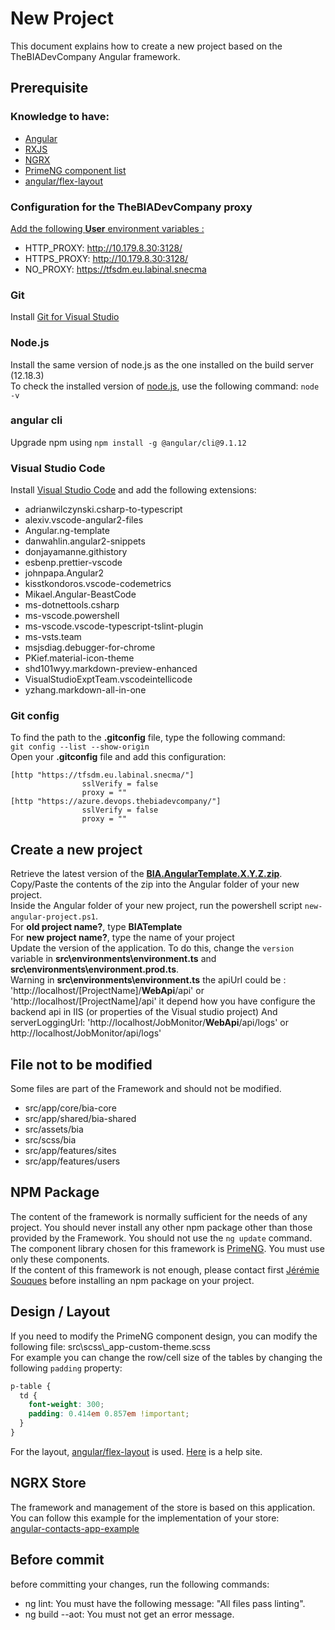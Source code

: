 # New Project
This document explains how to create a new project based on the TheBIADevCompany Angular framework.   

## Prerequisite

### Knowledge to have:
* [Angular](https://angular.io/)
* [RXJS](https://www.learnrxjs.io/)
* [NGRX](https://ngrx.io/)
* [PrimeNG component list](https://www.primefaces.org/primeng/v9.1.4-lts/)
* [angular/flex-layout](https://github.com/angular/flex-layout/wiki)

### Configuration for the TheBIADevCompany proxy
[Add the following **User** environment variables :](https://www.tenforums.com/tutorials/121664-set-new-user-system-environment-variables-windows.html#option1)  
* HTTP_PROXY: http://10.179.8.30:3128/
* HTTPS_PROXY: http://10.179.8.30:3128/
* NO_PROXY: https://tfsdm.eu.labinal.snecma

### Git
Install [Git for Visual Studio](https://subscription.packtpub.com/book/programming/9781789530094/9/ch09lvl1sec71/installing-git-for-visual-studio-2019)

### Node.js
Install the same version of node.js as the one installed on the build server (12.18.3)   
To check the installed version of [node.js](https://nodejs.org/en/download/releases/), use the following command: `node -v`   

### angular cli
Upgrade npm using `npm install -g @angular/cli@9.1.12`   

### Visual Studio Code
Install [Visual Studio Code](https://code.visualstudio.com/Download) and add the following extensions:
* adrianwilczynski.csharp-to-typescript
* alexiv.vscode-angular2-files
* Angular.ng-template
* danwahlin.angular2-snippets
* donjayamanne.githistory
* esbenp.prettier-vscode
* johnpapa.Angular2
* kisstkondoros.vscode-codemetrics
* Mikael.Angular-BeastCode
* ms-dotnettools.csharp
* ms-vscode.powershell
* ms-vscode.vscode-typescript-tslint-plugin
* ms-vsts.team
* msjsdiag.debugger-for-chrome
* PKief.material-icon-theme
* shd101wyy.markdown-preview-enhanced
* VisualStudioExptTeam.vscodeintellicode
* yzhang.markdown-all-in-one


### Git config
To find the path to the **.gitconfig** file, type the following command:   
`git config --list --show-origin`   
Open your **.gitconfig** file and add this configuration:
```
[http "https://tfsdm.eu.labinal.snecma/"]
                sslVerify = false
                proxy = ""
[http "https://azure.devops.thebiadevcompany/"]
                sslVerify = false
                proxy = ""
```


## Create a new project
Retrieve the latest version of the **[BIA.AngularTemplate.X.Y.Z.zip](../../Docs/BIAExtension)**.   
Copy/Paste the contents of the zip into the Angular folder of your new project.   
Inside the Angular folder of your new project, run the powershell script `new-angular-project.ps1`.   
For **old project name?**, type **BIATemplate**   
For **new project name?**, type the name of your project   
Update the version of the application. To do this, change the `version` variable in **src\environments\environment.ts** and **src\environments\environment.prod.ts**.   
Warning in **src\environments\environment.ts** the apiUrl could be : 'http://localhost/[ProjectName]/**WebApi**/api' or 'http://localhost/[ProjectName]/api' it depend how you have configure the backend api in IIS (or properties of the Visual studio project)
And serverLoggingUrl: 'http://localhost/JobMonitor/**WebApi**/api/logs' or http://localhost/JobMonitor/api/logs'

## File not to be modified
Some files are part of the Framework and should not be modified.

* src/app/core/bia-core
* src/app/shared/bia-shared
* src/assets/bia
* src/scss/bia
* src/app/features/sites
* src/app/features/users


## NPM Package
The content of the framework is normally sufficient for the needs of any project. You should never install any other npm package other than those provided by the Framework.   You should not use the `ng update` command.   
The component library chosen for this framework is [PrimeNG](https://www.primefaces.org/primeng/v9.1.4-lts/). You must use only these components.   
If the content of this framework is not enough, please contact first [Jérémie Souques](mailto:jeremie.souques@thebiadevcompanygroup.com) before installing an npm package on your project.

## Design / Layout
If you need to modify the PrimeNG component design, you can modify the following file: src\scss\\_app-custom-theme.scss   
For example you can change the row/cell size of the tables by changing the following `padding` property:
``` scss
p-table {
  td {
    font-weight: 300;
    padding: 0.414em 0.857em !important;
  }
}
```
For the layout, [angular/flex-layout](https://github.com/angular/flex-layout/wiki) is used. [Here](https://tburleson-layouts-demos.firebaseapp.com/#/docs) is a help site.
## NGRX Store
The framework and management of the store is based on this application. You can follow this example for the implementation of your store:   
[angular-contacts-app-example](https://github.com/avatsaev/angular-contacts-app-example)

## Before commit
before committing your changes, run the following commands:

* ng lint: You must have the following message: "All files pass linting".
* ng build --aot: You must not get an error message.

